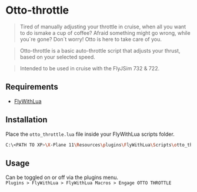 # Otto-throttle

> Tired of manually adjusting your throttle in cruise, when all you want to do ismake a cup of coffee? Afraid something might go wrong, while you´re gone? Don´t worry! Otto is here to take care of you.

> Otto-throttle is a basic auto-throttle script that adjusts your thrust, based on your selected speed.

> Intended to be used in cruise with the FlyJSim 732 & 722.

## Requirements

- [FlyWithLua](https://forums.x-plane.org/index.php?/files/file/38445-flywithlua-ng-next-generation-edition-for-x-plane-11-win-lin-mac/)

## Installation

Place the `otto_throttle.lua` file inside your FlyWithLua scripts folder.

```bash
C:\<PATH TO XP>\X-Plane 11\Resources\plugins\FlyWithLua\Scripts\otto_throttle.lua
```

## Usage

Can be toggled on or off via the plugins menu. <br>`Plugins > FlyWithLua > FlyWithLua Macros > Engage OTTO THROTTLE`
